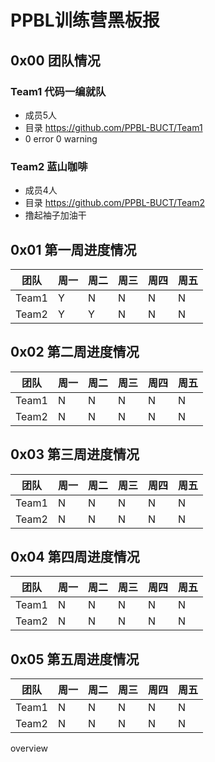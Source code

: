 PPBL训练营黑板报
=====
## 0x00 团队情况
### Team1 代码一编就队
- 成员5人
- 目录 https://github.com/PPBL-BUCT/Team1
- 0 error 0 warning
### Team2 蓝山咖啡
- 成员4人
- 目录 https://github.com/PPBL-BUCT/Team2
- 撸起袖子加油干

## 0x01 第一周进度情况
|团队|周一   |周二   |周三   |周四   |周五   |
|---|---|---|---|---|---|
|Team1|  Y|  N|  N|  N|  N|
|Team2|  Y|  Y|  N|  N|  N|

## 0x02 第二周进度情况
|团队|周一   |周二   |周三   |周四   |周五   |
|---|---|---|---|---|---|
|Team1|  N|  N|  N|  N|  N|
|Team2|  N|  N|  N|  N|  N|

## 0x03 第三周进度情况
|团队|周一   |周二   |周三   |周四   |周五   |
|---|---|---|---|---|---|
|Team1|  N|  N|  N|  N|  N|
|Team2|  N|  N|  N|  N|  N|

## 0x04 第四周进度情况
|团队|周一   |周二   |周三   |周四   |周五   |
|---|---|---|---|---|---|
|Team1|  N|  N|  N|  N|  N|
|Team2|  N|  N|  N|  N|  N|

## 0x05 第五周进度情况
|团队|周一   |周二   |周三   |周四   |周五   |
|---|---|---|---|---|---|
|Team1|  N|  N|  N|  N|  N|
|Team2|  N|  N|  N|  N|  N|

overview
